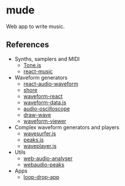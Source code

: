 # mude
Web app to write music.

## References
- Synths, samplers and MIDI
  - [Tone.js](https://github.com/Tonejs/Tone.js)
  - [react-music](https://github.com/FormidableLabs/react-music)
- Waveform generators
  - [react-audio-waveform](https://github.com/janhartmann/react-audio-waveform)
  - [shore](https://github.com/noahbuscher/shore)
  - [waveform-react](https://github.com/ruebel/waveform-react)
  - [waveform-data.js](https://github.com/bbc/waveform-data.js)
  - [audio-oscilloscope](https://github.com/mathiasvr/audio-oscilloscope)
  - [draw-wave](https://github.com/meandavejustice/draw-wave)
  - [waveform-viewer](https://github.com/substack/waveform-viewer)
- Complex waveform generators and players
  - [wavesurfer.js](https://github.com/katspaugh/wavesurfer.js)
  - [peaks.js](https://github.com/bbc/peaks.js)
  - [waveplayer.js](https://github.com/michaeldzjap/waveplayer.js)
- Utils
  - [web-audio-analyser](https://github.com/hughsk/web-audio-analyser)
  - [webaudio-peaks](https://github.com/naomiaro/webaudio-peaks)
- Apps
  - [loop-drop-app](https://github.com/mmckegg/loop-drop-app)
